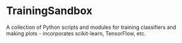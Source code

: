 # TrainingSandbox
A collection of Python scripts and modules for training classifiers and making plots - incorporates scikit-learn, TensorFlow, etc. 

